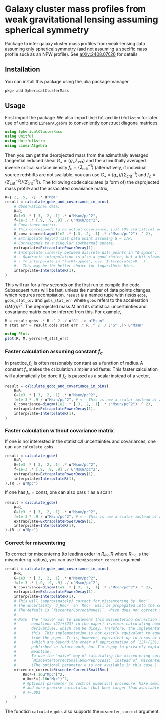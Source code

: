 # Galaxy cluster mass profiles from weak gravitational lensing assuming spherical symmetry

Package to infer galaxy cluster mass profiles from weak-lensing data assuming only spherical symmetry (and not assuming a specific mass profile such as an NFW profile).
See [arXiv:2408.07026](https://arxiv.org/abs/2408.07026) for details.

## Installation

You can install this package using the julia package manager

```julia
pkg> add SphericalClusterMass
```

## Usage

First import the package. We also import `Unitful` and `UnitfulAstro` for later use of units and `LinearAlgebra` to conveniently construct diagonal matrices.

```julia
using SphericalClusterMass
using Unitful
using UnitfulAstro
using LinearAlgebra
```

Then you can get the deprojected mass from the azimuthally averaged tangential reduced shear $G_+ = \langle g_+ \Sigma_{\mathrm{crit}} \rangle$ and the azimuthally averaged inverse critical surface density $f_c = \langle \Sigma_{\mathrm{crit}}^{-1} \rangle$
(alternatively, if individual source redshifts are not available, you can use $G_+ = \langle g_+ \rangle / \langle \Sigma_{\mathrm{crit}}^{-1} \rangle$ and $f_c = \langle \Sigma_{\mathrm{crit}}^{-2} \rangle / \langle \Sigma_{\mathrm{crit}}^{-1} \rangle$).
The following code calculates (a form of) the deprojected mass profile and the associated covariance matrix,

```julia
R=[.2, .5, .7] .* u"Mpc"
result = calculate_gobs_and_covariance_in_bins(
    # Observational data.
    R=R,
    G=1e3 .* [.3, .2, .1] .* u"Msun/pc^2",
    f=1e-3 .* [.9, .9, .9] ./ u"Msun/pc^2",
    # Covariance matrix.
    # This corresponds to no actual covariance, just 10% statistical uncertainties on G
    G_covariance=diagm((1e2 .* [.3, .2, .1] .* u"Msun/pc^2") .^ 2),
    # Extrapolate beyond last data point assuming G ~ 1/R.
    # Corresponds to a singular isothermal sphere.
    extrapolate=ExtrapolatePowerDecay(1),
    # Interpolate linearly between discrete data points in "R-space".
    # - Quadratic interpolation is also a good choice, but a bit slower.
    # - To interpolate in "ln(R)-space", use `InterpolateLnR(..)`.
    #   This may be the better choice for logarithmic bins.
    interpolate=InterpolateR(1),
)
```

This will run for a few seconds on the first run to compile the code.
Subsequent runs will be fast, unless the number of data points changes, which requires recompilation.
`result` is a named tuple with fields `gobs`, `gobs_stat_cov` and `gobs_stat_err` where `gobs` refers to the acceleration $G M(r) /r^2$.
The deprojected mass $M$ and its statistical uncertainties and covariance matrix can be inferred from this.
For example,

```julia
M = result.gobs .* R .^ 2 ./ u"G" .|> u"Msun"
M_stat_err = result.gobs_stat_err .* R .^ 2 ./ u"G" .|> u"Msun"

using Plots
plot(R, M, yerror=M_stat_err)
```

### Faster calculation assuming constant $f_c$

In practice, $f_c$ is often reasonably constant as a function of radius.
A constant $f_c$ makes the calculation simpler and faster.
This faster calculation will automatically be done if $f_c$ is passed as a scalar instead of a vector,

```julia
result = calculate_gobs_and_covariance_in_bins(
    R=R,
    G=1e3 .* [.3, .2, .1] .* u"Msun/pc^2",
    f=1e-3 * .9 / u"Msun/pc^2", # <-- This is now a scalar instead of a vector
    G_covariance=diagm((1e2 .* [.3, .2, .1] .* u"Msun/pc^2") .^ 2),
    extrapolate=ExtrapolatePowerDecay(1),
    interpolate=InterpolateR(1),
)
```

### Faster calculation without covariance matrix

If one is not interested in the statistical uncertainties and covariances, one can use `calculate_gobs`

```julia
result = calculate_gobs(
    R=R,
    G=1e3 .* [.3, .2, .1] .* u"Msun/pc^2",
    f=1e-3 .* [.9, .9, .9] ./ u"Msun/pc^2",
    extrapolate=ExtrapolatePowerDecay(1),
    interpolate=InterpolateR(1),
).(R ./ u"Mpc")
```

If one has $f_c = \mathrm{const}$, one can also pass `f` as a scalar

```julia
result = calculate_gobs(
    R=R,
    G=1e3 .* [.3, .2, .1] .* u"Msun/pc^2",
    f=1e-3 * .9 / u"Msun/pc^2", # <-- This is now a scalar instead of a vector
    extrapolate=ExtrapolatePowerDecay(1),
    interpolate=InterpolateR(1),
).(R ./ u"Mpc")
```

### Correct for miscentering

To correct for miscentering (to leading order in $R_{\mathrm{mc}}/R$ where $R_{\mathrm{mc}}$ is the miscentering radius), you can use the `miscenter_correct` argument:

```julia
result = calculate_gobs_and_covariance_in_bins(
    R=R,
    G=1e3 .* [.3, .2, .1] .* u"Msun/pc^2",
    f=1e-3 .* [.9, .9, .9] ./ u"Msun/pc^2",
    G_covariance=diagm((1e2 .* [.3, .2, .1] .* u"Msun/pc^2") .^ 2),
    extrapolate=ExtrapolatePowerDecay(1),
    interpolate=InterpolateR(1),
    # This will (approximately) correct for miscentering by `Rmc²`.
    # The uncertainty `σ_Rmc²` on `Rmc²` will be propagated into the covariance matrix.
    # The default is `MiscenterCorrectNone()`, which does not correct for miscentering.
    #
    # Note: The "naive" way to implement this miscentering correction (just following
    #       equations (22)+(23) in the paper) involves calculating numerical 2nd order
    #       derivatives, which can be dicey. Therefore, the implementation here avoids
    #       this. This implementation is not exactly equivalent to equations (22)+(23)
    #       from the paper. It is, however, equivalent up to terms of order κ*(Rmc/R)^2
    #       (which are beyond the order of approximation of (22)+(23)). Details will be
    #       published in future work, but I'm happy to privately explain more in the
    #       meantime.
    #       To use the "naive" way of calculating the miscentering correction, use
    #       `MiscenterCorrectSmallRmcPreprocessG` instead of `MiscenterCorrectSmallRmc`.
    #       (The optional parameter ϵ is not available in this case.)
    miscenter_correct=MiscenterCorrectSmallRmc(
        Rmc²=(.16u"Mpc")^2,
        σ_Rmc²=(.16u"Mpc")^2,
        # Optional parameter to control numerical procedure. Make smaller for a slower
        # and more precise calculation (but keep larger than available numerical precision!)
        # ϵ=.001
    )
)
```

The function `calculate_gobs` also supports the `miscenter_correct` argument.
